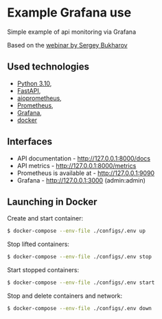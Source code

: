 # Example Grafana use
  
Simple example of api monitoring via Grafana

Based on the [webinar by Sergey Bukharov](https://www.youtube.com/watch?v=Q_fKb0nrfCg)
  
  
## Used technologies
  
* [Python 3.10](https://docs.python.org/3.10/),
* [FastAPI](https://fastapi.tiangolo.com/), 
* [aioprometheus](https://aioprometheus.readthedocs.io/en/stable/),
* [Prometheus](https://prometheus.io/), 
* [Grafana](https://grafana.com/), 
* [docker](https://docs.docker.com/)
  
  
## Interfaces

- API documentation - http://127.0.0.1:8000/docs
- API metrics - http://127.0.0.1:8000/metrics
- Prometheus is available at - http://127.0.0.1:9090  
- Grafana - http://127.0.0.1:3000 (admin:admin)   
  
  
## Launching in Docker

Create and start container:
```bash
$ docker-compose --env-file ./configs/.env up 
```
Stop lifted containers:
```bash
$ docker-compose --env-file ./configs/.env stop
```
Start stopped containers:
```bash
$ docker-compose --env-file ./configs/.env start
```
Stop and delete containers and network:
```bash
$ docker-compose --env-file ./configs/.env down
```